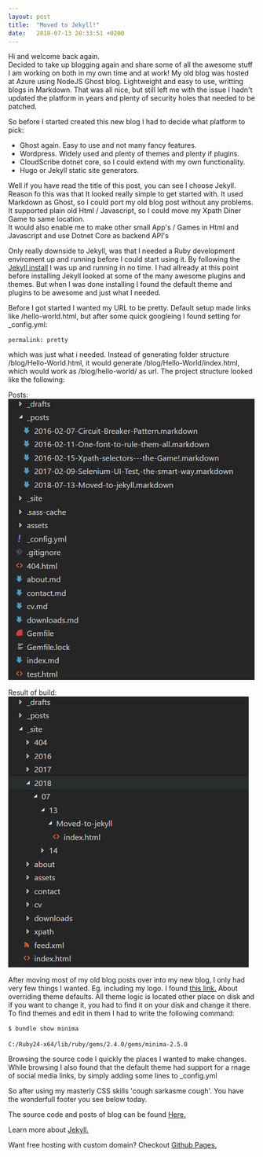 ```yaml
---
layout: post
title:  "Moved to Jekyll!"
date:   2018-07-13 20:33:51 +0200
---
```


Hi and welcome back again.   
Decided to take up blogging again and share some of all the awesome stuff I am working on both in my own time and at work! 
My old blog was hosted at Azure using NodeJS Ghost blog. Lightweight and easy to use, writting blogs in Markdown. 
That was all nice, but still left me with the issue I hadn't updated the platform in years and plenty of security holes that needed to be patched.

So before I started created this new blog I had to decide what platform to pick:

* Ghost again. Easy to use and not many fancy features.
* Wordpress. Widely used and plenty of themes and plenty if plugins.
* CloudScribe dotnet core, so I could extend with my own functionality.
* Hugo or Jekyll static site generators.

Well if you have read the title of this post, you can see I choose Jekyll.
Reason fo this was that It looked really simple to get started with.
It used Markdown as Ghost, so I could port my old blog post without any problems.   
It supported plain old Html / Javascript, so I could move my Xpath Diner Game to same location.     
It would also enable me to make other small App's / Games in Html and Javascript and use Dotnet Core as backend API's

Only really downside to Jekyll, was that I needed a Ruby development enviroment up and running before I could start using it. By following the [Jekyll install](https://jekyllrb.com/docs/installation/) I was up and running in no time.
I had allready at this point before installing Jekyll looked at some of the many awesome plugins and themes.
But when I was done installing I found the default theme and plugins to be awesome and just what I needed.

Before I got started I wanted my URL to be pretty. Default setup made links like /hello-world.html, 
but after some quick googleing I found setting for _config.yml:

```
permalink: pretty
```

which was just what i needed. Instead of generating folder structure /blog/Hello-World.html, 
it would generate /blog/Hello-World/index.html, which would work as /blog/hello-world/ as url.
The project structure looked like the following:

Posts:    
![structure posts](/assets/jekyll1.png)

Result of build:    
![structure site](/assets/jekyll2.png)

After moving most of my old blog posts over into my new blog, I only had very few things I wanted.
Eg. including my logo. I found [this link.](https://jekyllrb.com/docs/themes/#overriding-theme-defaults)
About overriding theme defaults. All theme logic is located other place on disk and if you want to change it, you had to find it on your disk and change it there. To find themes and edit in them I had to write the following command:

```
$ bundle show minima

C:/Ruby24-x64/lib/ruby/gems/2.4.0/gems/minima-2.5.0
```
Browsing the source code I quickly the places I wanted to make changes.
While browsing I also found that the default theme had support for a rnage of social media links,
by simply adding some lines to _config.yml

So after using my masterly CSS skills 'cough sarkasme cough'. You have the wonderfull footer you see below today.

The source code and posts of blog can be found [Here.](https://github.com/kiksen1987/blog)

Learn more about [Jekyll.](https://jekyllrb.com/)

Want free hosting with custom domain? Checkout [Github Pages.](https://pages.github.com/)